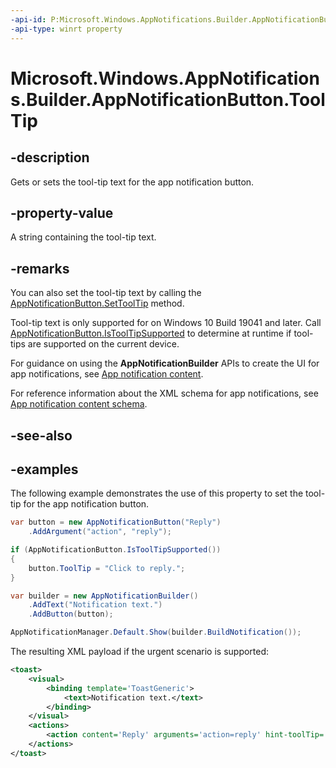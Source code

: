```yaml
---
-api-id: P:Microsoft.Windows.AppNotifications.Builder.AppNotificationButton.ToolTip
-api-type: winrt property
---
```


# Microsoft.Windows.AppNotifications.Builder.AppNotificationButton.ToolTip

<!--
public string ToolTip { get; set; }
-->


## -description

Gets or sets the tool-tip text for the app notification button.

## -property-value

A string containing the tool-tip text.

## -remarks

You can also set the tool-tip text by calling the [AppNotificationButton.SetToolTip](xref:Microsoft.Windows.AppNotifications.Builder.AppNotificationButton.SetToolTip(System.String)) method.

Tool-tip text is only supported for on Windows 10 Build 19041 and later. Call [AppNotificationButton.IsToolTipSupported](xref:Microsoft.Windows.AppNotifications.Builder.AppNotificationButton.IsToolTipSupported) to determine at runtime if tool-tips are supported on the current device.

For guidance on using the **AppNotificationBuilder** APIs to create the UI for app notifications, see [App notification content](/windows/apps/design/shell/tiles-and-notifications/adaptive-interactive-toasts).

For reference information about the XML schema for app notifications, see [App notification content schema](/windows/apps/design/shell/tiles-and-notifications/toast-schema).

## -see-also

## -examples

The following example demonstrates the use of this property to set the tool-tip for the app notification button.

```csharp
var button = new AppNotificationButton("Reply")
    .AddArgument("action", "reply");

if (AppNotificationButton.IsToolTipSupported())
{
    button.ToolTip = "Click to reply.";
}

var builder = new AppNotificationBuilder()
    .AddText("Notification text.")
    .AddButton(button);

AppNotificationManager.Default.Show(builder.BuildNotification());
```

The resulting XML payload if the urgent scenario is supported:

```xml
<toast>
    <visual>
        <binding template='ToastGeneric'>
            <text>Notification text.</text>
        </binding>
    </visual>
    <actions>
        <action content='Reply' arguments='action=reply' hint-toolTip='Click to reply'/>
    </actions>
</toast>
```



